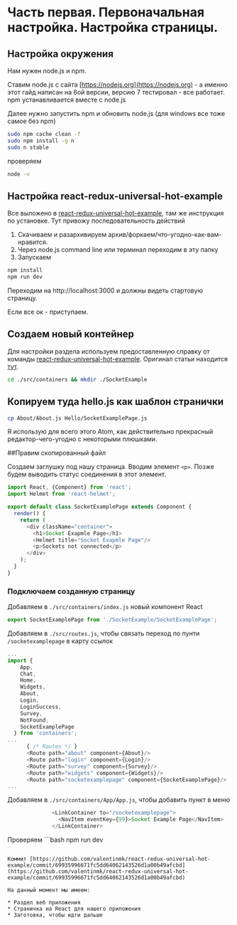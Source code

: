 # Часть первая. Первоначальная настройка. Настройка страницы.

## Настройка окружения
Нам нужен node.js и npm.

Ставим node.js с сайта [https://nodejs.org](https://nodejs.org) - а именно этот гайд написан на 6ой версии, версию 7 тестировал - все работает.
npm устанавливается вместе с node.js

Далее нужно запустить npm и обновить node.js (для windows все тоже самое без npm)

```bash
sudo npm cache clean -f
sudo npm install -g n
sudo n stable
```
проверяем
```bash
node -v
```

## Настройка react-redux-universal-hot-example

Все выложено в [react-redux-universal-hot-example](https://github.com/erikras/react-redux-universal-hot-example), там же инструкция по установке.
Тут привожу последовательность действий

1. Скачиваем и разархивируем архив/форкаем/что-угодно-как-вам-нравится.
2. Через node.js command line или терминал переходим в эту папку
3. Запускаем


```bash
npm install
npm run dev
```
Переходим на http://localhost:3000 и должны видеть стартовую страницу.

Если все ок - приступаем.

## Создаем новый контейнер

Для настройки раздела используем предоставленную справку от команды [react-redux-universal-hot-example](https://github.com/erikras/react-redux-universal-hot-example). Оригинал статьи находится [тут](https://github.com/erikras/react-redux-universal-hot-example/blob/master/docs/AddingAPage/AddingAPage.md).


```bash
cd ./src/containers && mkdir ./SocketExample
```

## Копируем туда hello.js как шаблон странички

```bash
cp About/About.js Hello/SocketExamplePage.js
```

Я использую для всего этого Atom, как действительно прекрасный редактор-чего-угодно с некоторыми плюшками.

##Правим скопированный файл

Создаем заглушку под нашу страница. Вводим элемент `<p>`. Позже будем выводить статус соединения в этот элемент.

```js
import React, {Component} from 'react';
import Helmet from 'react-helmet';

export default class SocketExamplePage extends Component {
  render() {
    return (
      <div className="container">
        <h1>Socket Exapmle Page</h1>
        <Helmet title="Socket Exapmle Page"/>
        <p>Sockets not connected</p>
      </div>
    );
  }
}
```

### Подключаем созданную страницу

Добавляем в `./src/containers/index.js` новый компонент React

```js
export SocketExamplePage from './SocketExample/SocketExamplePage';
```

Добавляем в `./src/routes.js`, чтобы связать переход по пунти `/socketexamplepage` в карту ссылок

```js
...
import {
    App,
    Chat,
    Home,
    Widgets,
    About,
    Login,
    LoginSuccess,
    Survey,
    NotFound,
    SocketExamplePage
  } from 'containers';
...
      { /* Routes */ }
      <Route path="about" component={About}/>
      <Route path="login" component={Login}/>
      <Route path="survey" component={Survey}/>
      <Route path="widgets" component={Widgets}/>
      <Route path="socketexamplepage" component={SocketExamplePage}/>
...
```

Добавляем в `./src/containers/App/App.js`, чтобы добавить пункт в меню

```js
              <LinkContainer to="/socketexamplepage">
                <NavItem eventKey={99}>Socket Example Page</NavItem>
              </LinkContainer>
```

Проверяем ```bash
npm run dev
```

Коммит [https://github.com/valentinmk/react-redux-universal-hot-example/commit/69935996671fc5dd64062143526d1a00b49afcbd](https://github.com/valentinmk/react-redux-universal-hot-example/commit/69935996671fc5dd64062143526d1a00b49afcbd)

На данный момент мы имеем:

* Раздел веб приложения
* Страничка на React для нашего приложения
* Заготовка, чтобы идти дальше
